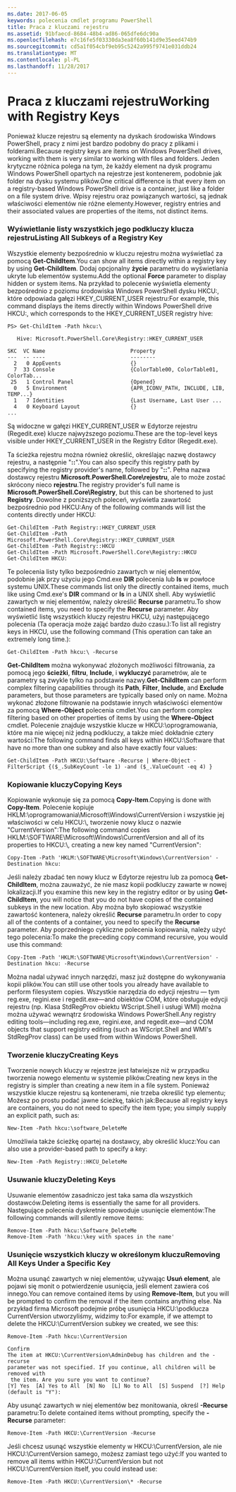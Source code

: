 ```yaml
---
ms.date: 2017-06-05
keywords: polecenia cmdlet programu PowerShell
title: Praca z kluczami rejestru
ms.assetid: 91bfaecd-8684-48b4-ad86-065dfe6dc90a
ms.openlocfilehash: e7c16fe5f03330da3ea8f60b141d9e35eed474b9
ms.sourcegitcommit: cd5a1f054cbf9eb95c5242a995f9741e031ddb24
ms.translationtype: MT
ms.contentlocale: pl-PL
ms.lasthandoff: 11/28/2017
---
```

# <a name="working-with-registry-keys"></a><span data-ttu-id="0c1ad-103">Praca z kluczami rejestru</span><span class="sxs-lookup"><span data-stu-id="0c1ad-103">Working with Registry Keys</span></span>
<span data-ttu-id="0c1ad-104">Ponieważ klucze rejestru są elementy na dyskach środowiska Windows PowerShell, pracy z nimi jest bardzo podobny do pracy z plikami i folderami.</span><span class="sxs-lookup"><span data-stu-id="0c1ad-104">Because registry keys are items on Windows PowerShell drives, working with them is very similar to working with files and folders.</span></span> <span data-ttu-id="0c1ad-105">Jeden krytyczne różnica polega na tym, że każdy element na dysk programu Windows PowerShell opartych na rejestrze jest kontenerem, podobnie jak folder na dysku systemu plików.</span><span class="sxs-lookup"><span data-stu-id="0c1ad-105">One critical difference is that every item on a registry-based Windows PowerShell drive is a container, just like a folder on a file system drive.</span></span> <span data-ttu-id="0c1ad-106">Wpisy rejestru oraz powiązanych wartości, są jednak właściwości elementów nie różne elementy.</span><span class="sxs-lookup"><span data-stu-id="0c1ad-106">However, registry entries and their associated values are properties of the items, not distinct items.</span></span>

### <a name="listing-all-subkeys-of-a-registry-key"></a><span data-ttu-id="0c1ad-107">Wyświetlanie listy wszystkich jego podkluczy klucza rejestru</span><span class="sxs-lookup"><span data-stu-id="0c1ad-107">Listing All Subkeys of a Registry Key</span></span>
<span data-ttu-id="0c1ad-108">Wszystkie elementy bezpośrednio w kluczu rejestru można wyświetlać za pomocą **Get-ChildItem**.</span><span class="sxs-lookup"><span data-stu-id="0c1ad-108">You can show all items directly within a registry key by using **Get-ChildItem**.</span></span> <span data-ttu-id="0c1ad-109">Dodaj opcjonalny **życie** parametru do wyświetlania ukryte lub elementów systemu.</span><span class="sxs-lookup"><span data-stu-id="0c1ad-109">Add the optional **Force** parameter to display hidden or system items.</span></span> <span data-ttu-id="0c1ad-110">Na przykład to polecenie wyświetla elementy bezpośrednio z poziomu środowiska Windows PowerShell dysku HKCU:, które odpowiada gałęzi HKEY_CURRENT_USER rejestru:</span><span class="sxs-lookup"><span data-stu-id="0c1ad-110">For example, this command displays the items directly within Windows PowerShell drive HKCU:, which corresponds to the HKEY_CURRENT_USER registry hive:</span></span>

```
PS> Get-ChildItem -Path hkcu:\

   Hive: Microsoft.PowerShell.Core\Registry::HKEY_CURRENT_USER

SKC  VC Name                           Property
---  -- ----                           --------
  2   0 AppEvents                      {}
  7  33 Console                        {ColorTable00, ColorTable01, ColorTab...
 25   1 Control Panel                  {Opened}
  0   5 Environment                    {APR_ICONV_PATH, INCLUDE, LIB, TEMP...}
  1   7 Identities                     {Last Username, Last User ...
  4   0 Keyboard Layout                {}
...
```

<span data-ttu-id="0c1ad-111">Są widoczne w gałęzi HKEY_CURRENT_USER w Edytorze rejestru (Regedit.exe) klucze najwyższego poziomu.</span><span class="sxs-lookup"><span data-stu-id="0c1ad-111">These are the top-level keys visible under HKEY_CURRENT_USER in the Registry Editor (Regedit.exe).</span></span>

<span data-ttu-id="0c1ad-112">Ta ścieżka rejestru można również określić, określając nazwę dostawcy rejestru, a następnie "**::**".</span><span class="sxs-lookup"><span data-stu-id="0c1ad-112">You can also specify this registry path by specifying the registry provider's name, followed by "**::**".</span></span> <span data-ttu-id="0c1ad-113">Pełna nazwa dostawcy rejestru **Microsoft.PowerShell.Core\\rejestru**, ale to może zostać skrócony nieco **rejestru**.</span><span class="sxs-lookup"><span data-stu-id="0c1ad-113">The registry provider's full name is **Microsoft.PowerShell.Core\\Registry**, but this can be shortened to just **Registry**.</span></span> <span data-ttu-id="0c1ad-114">Dowolne z poniższych poleceń, wyświetla zawartość bezpośrednio pod HKCU:</span><span class="sxs-lookup"><span data-stu-id="0c1ad-114">Any of the following commands will list the contents directly under HKCU:</span></span>

```
Get-ChildItem -Path Registry::HKEY_CURRENT_USER
Get-ChildItem -Path Microsoft.PowerShell.Core\Registry::HKEY_CURRENT_USER
Get-ChildItem -Path Registry::HKCU
Get-ChildItem -Path Microsoft.PowerShell.Core\Registry::HKCU
Get-ChildItem HKCU:
```

<span data-ttu-id="0c1ad-115">Te polecenia listy tylko bezpośrednio zawartych w niej elementów, podobnie jak przy użyciu jego Cmd.exe **DIR** polecenia lub **ls** w powłoce systemu UNIX.</span><span class="sxs-lookup"><span data-stu-id="0c1ad-115">These commands list only the directly contained items, much like using Cmd.exe's **DIR** command or **ls** in a UNIX shell.</span></span> <span data-ttu-id="0c1ad-116">Aby wyświetlić zawartych w niej elementów, należy określić **Recurse** parametru.</span><span class="sxs-lookup"><span data-stu-id="0c1ad-116">To show contained items, you need to specify the **Recurse** parameter.</span></span> <span data-ttu-id="0c1ad-117">Aby wyświetlić listę wszystkich kluczy rejestru HKCU, użyj następującego polecenia (Ta operacja może zająć bardzo dużo czasu.):</span><span class="sxs-lookup"><span data-stu-id="0c1ad-117">To list all registry keys in HKCU, use the following command (This operation can take an extremely long time.):</span></span>

```
Get-ChildItem -Path hkcu:\ -Recurse
```

<span data-ttu-id="0c1ad-118">**Get-ChildItem** można wykonywać złożonych możliwości filtrowania, za pomocą jego **ścieżki**, **filtru**, **Include**, i **wykluczyć** parametrów, ale te parametry są zwykle tylko na podstawie nazwy.</span><span class="sxs-lookup"><span data-stu-id="0c1ad-118">**Get-ChildItem** can perform complex filtering capabilities through its **Path**, **Filter**, **Include**, and **Exclude** parameters, but those parameters are typically based only on name.</span></span> <span data-ttu-id="0c1ad-119">Można wykonać złożone filtrowanie na podstawie innych właściwości elementów za pomocą **Where-Object** polecenia cmdlet.</span><span class="sxs-lookup"><span data-stu-id="0c1ad-119">You can perform complex filtering based on other properties of items by using the **Where-Object** cmdlet.</span></span> <span data-ttu-id="0c1ad-120">Polecenie znajduje wszystkie klucze w HKCU:\\oprogramowania, które ma nie więcej niż jedną podkluczy, a także mieć dokładnie cztery wartości:</span><span class="sxs-lookup"><span data-stu-id="0c1ad-120">The following command finds all keys within HKCU:\\Software that have no more than one subkey and also have exactly four values:</span></span>

```
Get-ChildItem -Path HKCU:\Software -Recurse | Where-Object -FilterScript {($_.SubKeyCount -le 1) -and ($_.ValueCount -eq 4) }
```

### <a name="copying-keys"></a><span data-ttu-id="0c1ad-121">Kopiowanie kluczy</span><span class="sxs-lookup"><span data-stu-id="0c1ad-121">Copying Keys</span></span>
<span data-ttu-id="0c1ad-122">Kopiowanie wykonuje się za pomocą **Copy-Item**.</span><span class="sxs-lookup"><span data-stu-id="0c1ad-122">Copying is done with **Copy-Item**.</span></span> <span data-ttu-id="0c1ad-123">Polecenie kopiuje HKLM:\\oprogramowania\\Microsoft\\Windows\\CurrentVersion i wszystkie jej właściwości w celu HKCU:\\, tworzenie nowy klucz o nazwie "CurrentVersion":</span><span class="sxs-lookup"><span data-stu-id="0c1ad-123">The following command copies HKLM:\\SOFTWARE\\Microsoft\\Windows\\CurrentVersion and all of its properties to HKCU:\\, creating a new key named "CurrentVersion":</span></span>

```
Copy-Item -Path 'HKLM:\SOFTWARE\Microsoft\Windows\CurrentVersion' -Destination hkcu:
```

<span data-ttu-id="0c1ad-124">Jeśli należy zbadać ten nowy klucz w Edytorze rejestru lub za pomocą **Get-ChildItem**, można zauważyć, że nie masz kopii podkluczy zawarte w nowej lokalizacji.</span><span class="sxs-lookup"><span data-stu-id="0c1ad-124">If you examine this new key in the registry editor or by using **Get-ChildItem**, you will notice that you do not have copies of the contained subkeys in the new location.</span></span> <span data-ttu-id="0c1ad-125">Aby można było skopiować wszystkie zawartość kontenera, należy określić **Recurse** parametru.</span><span class="sxs-lookup"><span data-stu-id="0c1ad-125">In order to copy all of the contents of a container, you need to specify the **Recurse** parameter.</span></span> <span data-ttu-id="0c1ad-126">Aby poprzedniego cykliczne polecenia kopiowania, należy użyć tego polecenia:</span><span class="sxs-lookup"><span data-stu-id="0c1ad-126">To make the preceding copy command recursive, you would use this command:</span></span>

```
Copy-Item -Path 'HKLM:\SOFTWARE\Microsoft\Windows\CurrentVersion' -Destination hkcu: -Recurse
```

<span data-ttu-id="0c1ad-127">Można nadal używać innych narzędzi, masz już dostępne do wykonywania kopii plików.</span><span class="sxs-lookup"><span data-stu-id="0c1ad-127">You can still use other tools you already have available to perform filesystem copies.</span></span> <span data-ttu-id="0c1ad-128">Wszystkie narzędzia do edycji rejestru — tym reg.exe, regini.exe i regedit.exe—and obiektów COM, które obsługuje edycji rejestru (np. Klasa StdRegProv obiektu WScript.Shell i usługi WMI) można można używać wewnątrz środowiska Windows PowerShell.</span><span class="sxs-lookup"><span data-stu-id="0c1ad-128">Any registry editing tools—including reg.exe, regini.exe, and regedit.exe—and COM objects that support registry editing (such as WScript.Shell and WMI's StdRegProv class) can be used from within Windows PowerShell.</span></span>

### <a name="creating-keys"></a><span data-ttu-id="0c1ad-129">Tworzenie kluczy</span><span class="sxs-lookup"><span data-stu-id="0c1ad-129">Creating Keys</span></span>
<span data-ttu-id="0c1ad-130">Tworzenie nowych kluczy w rejestrze jest łatwiejsze niż w przypadku tworzenia nowego elementu w systemie plików.</span><span class="sxs-lookup"><span data-stu-id="0c1ad-130">Creating new keys in the registry is simpler than creating a new item in a file system.</span></span> <span data-ttu-id="0c1ad-131">Ponieważ wszystkie klucze rejestru są kontenerami, nie trzeba określić typ elementu; Możesz po prostu podać jawne ścieżkę, takich jak:</span><span class="sxs-lookup"><span data-stu-id="0c1ad-131">Because all registry keys are containers, you do not need to specify the item type; you simply supply an explicit path, such as:</span></span>

```
New-Item -Path hkcu:\software_DeleteMe
```

<span data-ttu-id="0c1ad-132">Umożliwia także ścieżkę opartej na dostawcy, aby określić klucz:</span><span class="sxs-lookup"><span data-stu-id="0c1ad-132">You can also use a provider-based path to specify a key:</span></span>

```
New-Item -Path Registry::HKCU_DeleteMe
```

### <a name="deleting-keys"></a><span data-ttu-id="0c1ad-133">Usuwanie kluczy</span><span class="sxs-lookup"><span data-stu-id="0c1ad-133">Deleting Keys</span></span>
<span data-ttu-id="0c1ad-134">Usuwanie elementów zasadniczo jest taka sama dla wszystkich dostawców.</span><span class="sxs-lookup"><span data-stu-id="0c1ad-134">Deleting items is essentially the same for all providers.</span></span> <span data-ttu-id="0c1ad-135">Następujące polecenia dyskretnie spowoduje usunięcie elementów:</span><span class="sxs-lookup"><span data-stu-id="0c1ad-135">The following commands will silently remove items:</span></span>

```
Remove-Item -Path hkcu:\Software_DeleteMe
Remove-Item -Path 'hkcu:\key with spaces in the name'
```

### <a name="removing-all-keys-under-a-specific-key"></a><span data-ttu-id="0c1ad-136">Usunięcie wszystkich kluczy w określonym kluczu</span><span class="sxs-lookup"><span data-stu-id="0c1ad-136">Removing All Keys Under a Specific Key</span></span>
<span data-ttu-id="0c1ad-137">Można usunąć zawartych w niej elementów, używając **Usuń element**, ale pojawi się monit o potwierdzenie usunięcia, jeśli element zawiera coś innego.</span><span class="sxs-lookup"><span data-stu-id="0c1ad-137">You can remove contained items by using **Remove-Item**, but you will be prompted to confirm the removal if the item contains anything else.</span></span> <span data-ttu-id="0c1ad-138">Na przykład firma Microsoft podejmie próbę usunięcia HKCU:\\podklucza CurrentVersion utworzyliśmy, widzimy to:</span><span class="sxs-lookup"><span data-stu-id="0c1ad-138">For example, if we attempt to delete the HKCU:\\CurrentVersion subkey we created, we see this:</span></span>

```
Remove-Item -Path hkcu:\CurrentVersion

Confirm
The item at HKCU:\CurrentVersion\AdminDebug has children and the -recurse
parameter was not specified. If you continue, all children will be removed with
 the item. Are you sure you want to continue?
[Y] Yes  [A] Yes to All  [N] No  [L] No to All  [S] Suspend  [?] Help
(default is "Y"):
```

<span data-ttu-id="0c1ad-139">Aby usunąć zawartych w niej elementów bez monitowania, określ **-Recurse** parametru:</span><span class="sxs-lookup"><span data-stu-id="0c1ad-139">To delete contained items without prompting, specify the **-Recurse** parameter:</span></span>

```
Remove-Item -Path HKCU:\CurrentVersion -Recurse
```

<span data-ttu-id="0c1ad-140">Jeśli chcesz usunąć wszystkie elementy w HKCU:\\CurrentVersion, ale nie HKCU:\\CurrentVersion samego, możesz zamiast tego użyć:</span><span class="sxs-lookup"><span data-stu-id="0c1ad-140">If you wanted to remove all items within HKCU:\\CurrentVersion but not HKCU:\\CurrentVersion itself, you could instead use:</span></span>

```
Remove-Item -Path HKCU:\CurrentVersion\* -Recurse
```

